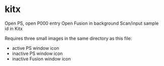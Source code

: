 # kitx

Open PS, open P000 entry
Open Fusion in background
Scan/input sample id in Kitx

Requires three small images in the same directory as this file:

 - active PS window icon
 - inactive PS window icon
 - inactive Fusion window icon
